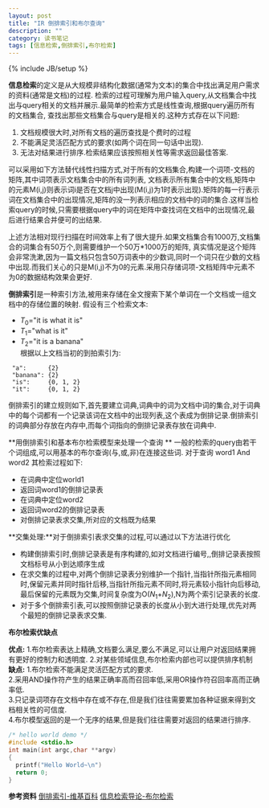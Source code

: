 ```yaml
---
layout: post
title: "IR 倒排索引和布尔查询"
description: ""
category: 读书笔记
tags: [信息检索,倒排索引,布尔检索]
---
```

{% include JB/setup %}


   **信息检索**的定义是从大规模非结构化数据(通常为文本)的集合中找出满足用户需求的资料(通常是文档)的过程.
检索的过程可理解为用户输入query,从文档集合中找出与query相关的文档并展示.最简单的检索方式是线性查询,根据query遍历所有的文档集合,	查找出那些文档集合与query是相关的.这种方式存在以下问题:                                                                    
  1. 文档规模很大时,对所有文档的遍历查找是个费时的过程  
  2. 不能满足灵活匹配方式的要求(如两个词在同一句话中出现).  
  3. 无法对结果进行排序.检索结果应该按照相关性等需求返回最佳答案.  

   可以采用如下方法替代线性扫描方式,对于所有的文档集合,构建一个词项-文档的矩阵,其中词项表示文档集合中的所有词列表,
文档表示所有集合中的文档,矩阵中的元素M(i,j)则表示词i是否在文档j中出现(M(i,j)为1时表示出现).矩阵的每一行表示词在文档集合中的出现情况,矩阵的没一列表示相应的文档中的词的集合.这样当检索query的时候,只需要根据query中的词在矩阵中查找词在文档中的出现情况,最后进行结果合并便可的出结果.

上述方法相对现行扫描在时间效率上有了很大提升.如果文档集合有1000万,文档集合的词集合有50万个,则需要维护一个50万*1000万的矩阵,		真实情况是这个矩阵会非常洗漱,因为一篇文档只包含50万词表中的少数词,同时一个词只在少数的文档中出现.而我们关心的只是M(i,j)不为0的元素.采用只存储词项-文档矩阵中元素不为0的数据结构效果会更好.

**倒排索引**是一种索引方法,被用来存储在全文搜索下某个单词在一个文档或一组文档中的存储位置的映射.
假设有三个检索文本:     
* $T_0$="it is what it is"  
* $T_1$="what is it"      
* $T_2$="it is a banana"   
根据以上文档当初的到拍索引为:   
```
 "a":      {2}  
 "banana": {2}  
 "is":     {0, 1, 2}  
 "it":     {0, 1, 2}  
```    
倒排索引的建立规则如下,首先要建立词典,词典中的词为文档中词的集合,对于词典中的每个词都有一个记录该词在文档中的出现列表,这个表成为倒排记录.倒排索引的词典部分存放在内存中,而每个词指向的倒排记录表存放在词典中.

**用倒排索引和基本布尔检索模型来处理一个查询 **
一般的检索的query由若干个词组成,可以用基本的布尔查询(与,或,非)在连接这些词.
对于查询 word1 And word2
其检索过程如下:
  * 在词典中定位world1
  * 返回词word1的倒排记录表
  * 在词典中定位word2
  * 返回词word2的倒排记录表
  * 对倒排记录表求交集,所对应的文档既为结果

**交集处理:**对于倒排索引表求交集的过程,可以通过以下方法进行优化  
  * 构建倒排索引时,倒排记录表是有序构建的,如对文档进行编号,,倒排记录表按照文档标号从小到达顺序生成  
  * 在求交集的过程中,对两个倒排记录表分别维护一个指针,当指针所指元素相同时,保留元素并同时指针后移,当指针所指元素不同时,将元素较小指针向后移动,最后保留的元素既为交集,时间复杂度为O($N_1$+$N_2$),N为两个索引记录表的长度.  
  * 对于多个倒排索引表,可以按照倒排记录表的长度从小到大进行处理,优先对两个最短的倒排记录表求交集.

**布尔检索优缺点** 

**优点:**
  1.布尔检索表达上精确,文档要么满足,要么不满足,可以让用户对返回结果拥有更好的控制力和透明度.
  2.对某些领域信息,布尔检索内部也可以提供排序机制
**缺点:**
  1.布尔检索不能满足灵活匹配方式的要求.  
  2.采用AND操作符产生的结果正确率高而召回率低,采用OR操作符召回率高而正确率低.  
  3.只记录词项存在文档中存在或不存在,但是我们往往需要累加各种证据来得到文档相关性的可信度.  
  4.布尔模型返回的是一个无序的结果,但是我们往往需要对返回的结果进行排序.  


```c
/* hello world demo */	
#include <stdio.h>  
int main(int argc,char **argv)  
{
  printf("Hello World~\n")  
  return 0; 
}   
```   


**参考资料**
[倒排索引-维基百科](http://zh.wikipedia.org/wiki/%E5%80%92%E6%8E%92%E7%B4%A2%E5%BC%95#.E4.BE.8B.E5.AD.90)
[信息检索导论-布尔检索](https://www.google.com.hk/search?q=%E4%BF%A1%E6%81%AF%E6%A3%80%E7%B4%A2%E5%AF%BC%E8%AE%BA&oq=%E4%BF%A1%E6%81%AF%E6%A3%80%E7%B4%A2%E5%AF%BC%E8%AE%BA&aqs=chrome..69i57j69i65j69i61l3j0.3218j0j1&sourceid=chrome&ie=UTF-8)